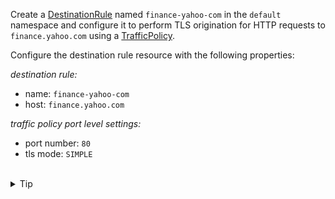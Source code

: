 Create a [DestinationRule](https://istio.io/latest/docs/reference/config/networking/destination-rule/)
named `finance-yahoo-com` in the `default` namespace and configure it to perform TLS origination
for HTTP requests to `finance.yahoo.com` using a 
[TrafficPolicy](https://istio.io/latest/docs/reference/config/networking/destination-rule/#TrafficPolicy). 


Configure the destination rule resource with the following properties:

*destination rule:*
- name: `finance-yahoo-com`
- host: `finance.yahoo.com`

*traffic policy port level settings:*
- port number: `80`
- tls mode: `SIMPLE`


<br>
<details><summary>Tip</summary>

```plain
apiVersion: networking.istio.io/v1alpha3
kind: DestinationRule
metadata:
  name: // TODO
spec:
  host: // TODO
  trafficPolicy:
    portLevelSettings:
    - port:
        number: // TODO
      tls:
        mode: // TODO
```{{copy}}
</details>

<br>
<details><summary>Solution</summary>

```plain
apiVersion: networking.istio.io/v1alpha3
kind: DestinationRule
metadata:
  name: finance-yahoo-com
spec:
  host: finance.yahoo.com
  trafficPolicy:
    portLevelSettings:
    - port:
        number: 80
      tls:
        mode: SIMPLE # initiates HTTPS when accessing finance.yahoo.com
```{{copy}}
</details>